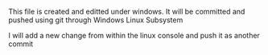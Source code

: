 This file is created and editted under windows.
It will be committed and pushed using git through Windows Linux Subsystem


I will add a new change from within the linux console and push it as another commit
